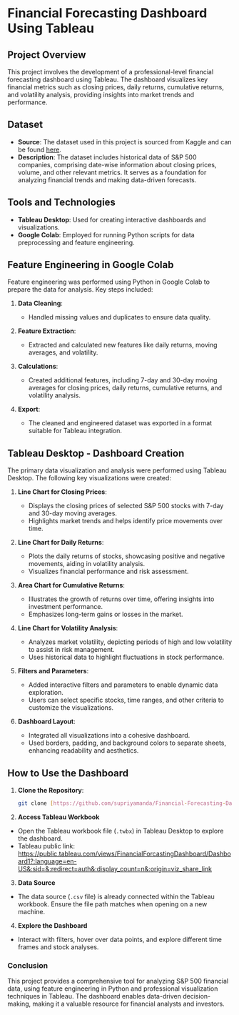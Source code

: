 #  **Financial Forecasting Dashboard Using Tableau**

## **Project Overview**

This project involves the development of a professional-level financial forecasting dashboard using Tableau. The dashboard visualizes key financial metrics such as closing prices, daily returns, cumulative returns, and volatility analysis, providing insights into market trends and performance.

## **Dataset**

- **Source**: The dataset used in this project is sourced from Kaggle and can be found [here](https://www.kaggle.com/datasets/camnugent/sandp500).
- **Description**: The dataset includes historical data of S&P 500 companies, comprising date-wise information about closing prices, volume, and other relevant metrics. It serves as a foundation for analyzing financial trends and making data-driven forecasts.

## **Tools and Technologies**

- **Tableau Desktop**: Used for creating interactive dashboards and visualizations.
- **Google Colab**: Employed for running Python scripts for data preprocessing and feature engineering.

## **Feature Engineering in Google Colab**

Feature engineering was performed using Python in Google Colab to prepare the data for analysis. Key steps included:

1. **Data Cleaning**:
   - Handled missing values and duplicates to ensure data quality.
   
2. **Feature Extraction**:
   - Extracted and calculated new features like daily returns, moving averages, and volatility.
   
3. **Calculations**:
   - Created additional features, including 7-day and 30-day moving averages for closing prices, daily returns, cumulative returns, and volatility analysis.

4. **Export**:
   - The cleaned and engineered dataset was exported in a format suitable for Tableau integration.

## **Tableau Desktop - Dashboard Creation**

The primary data visualization and analysis were performed using Tableau Desktop. The following key visualizations were created:

1. **Line Chart for Closing Prices**:
   - Displays the closing prices of selected S&P 500 stocks with 7-day and 30-day moving averages.
   - Highlights market trends and helps identify price movements over time.

2. **Line Chart for Daily Returns**:
   - Plots the daily returns of stocks, showcasing positive and negative movements, aiding in volatility analysis.
   - Visualizes financial performance and risk assessment.

3. **Area Chart for Cumulative Returns**:
   - Illustrates the growth of returns over time, offering insights into investment performance.
   - Emphasizes long-term gains or losses in the market.

4. **Line Chart for Volatility Analysis**:
   - Analyzes market volatility, depicting periods of high and low volatility to assist in risk management.
   - Uses historical data to highlight fluctuations in stock performance.

5. **Filters and Parameters**:
   - Added interactive filters and parameters to enable dynamic data exploration.
   - Users can select specific stocks, time ranges, and other criteria to customize the visualizations.

6. **Dashboard Layout**:
   - Integrated all visualizations into a cohesive dashboard.
   - Used borders, padding, and background colors to separate sheets, enhancing readability and aesthetics.

## **How to Use the Dashboard**

1. **Clone the Repository**:
   ```bash
   git clone [https://github.com/supriyamanda/Financial-Forecasting-Dashboard]

2. **Access Tableau Workbook**
- Open the Tableau workbook file (`.twbx`) in Tableau Desktop to explore the dashboard.
- Tableau public link: https://public.tableau.com/views/FinancialForcastingDashboard/Dashboard1?:language=en-US&:sid=&:redirect=auth&:display_count=n&:origin=viz_share_link

3. **Data Source**
- The data source (`.csv` file) is already connected within the Tableau workbook. Ensure the file path matches when opening on a new machine.

4. **Explore the Dashboard**
- Interact with filters, hover over data points, and explore different time frames and stock analyses.

### **Conclusion**
This project provides a comprehensive tool for analyzing S&P 500 financial data, using feature engineering in Python and professional visualization techniques in Tableau. The dashboard enables data-driven decision-making, making it a valuable resource for financial analysts and investors.

